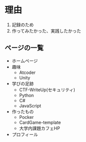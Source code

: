 # 理由

1. 記録のため
1. 作ってみたかった、実践したかった

## ページの一覧

- ホームページ
- 趣味
  - Atcoder
  - Unity
- 学びの足跡
  - CTF-WriteUp(セキュリティ)
  - Python
  - C#
  - JavaScript
- 作ったもの
  - Pocker
  - CardGame-template
  - 大学内課題カフェHP
- プロフィール
